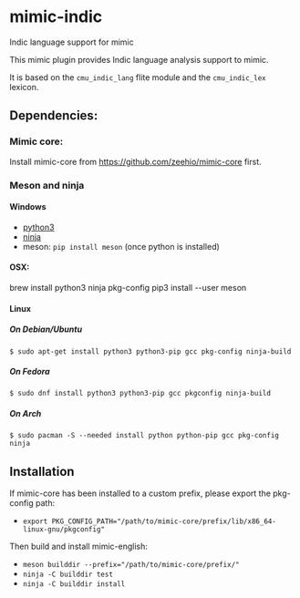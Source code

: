 # mimic-indic

Indic language support for mimic

This mimic plugin provides Indic language analysis support to mimic.

It is based on the `cmu_indic_lang` flite module and the `cmu_indic_lex` lexicon.

## Dependencies:

### Mimic core:

Install mimic-core from https://github.com/zeehio/mimic-core first.

### Meson and ninja

#### Windows

- [python3](https://www.python.org/downloads/windows/)
- [ninja](https://github.com/ninja-build/ninja/releases)
- meson: `pip install meson` (once python is installed)

#### OSX:

brew install python3 ninja pkg-config
pip3 install --user meson

#### Linux

##### On Debian/Ubuntu
```
$ sudo apt-get install python3 python3-pip gcc pkg-config ninja-build
```

##### On Fedora
```
$ sudo dnf install python3 python3-pip gcc pkgconfig ninja-build
```

##### On Arch
```
$ sudo pacman -S --needed install python python-pip gcc pkg-config ninja
```

## Installation

If mimic-core has been installed to a custom prefix, please export the pkg-config path:

- `export PKG_CONFIG_PATH="/path/to/mimic-core/prefix/lib/x86_64-linux-gnu/pkgconfig"`

Then build and install mimic-english:

- `meson builddir --prefix="/path/to/mimic-core/prefix/"`
- `ninja -C builddir test`
- `ninja -C builddir install`


